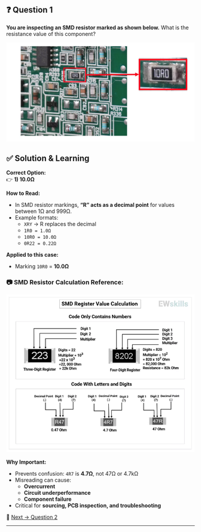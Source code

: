 ## ❓ Question 1  

**You are inspecting an SMD resistor marked as shown below.**  What is the resistance value of this component?  

![SMD Resistor](<../src/resistor-smd.jpg>)  

## ✅ Solution & Learning  

**Correct Option:**  
👉 **1) 10.0Ω**  

**How to Read:**  
- In SMD resistor markings, **“R” acts as a decimal point** for values between 1Ω and 999Ω.  
- Example formats:  
  - `XRY` → R replaces the decimal  
  - `1R0 = 1.0Ω`  
  - `10R0 = 10.0Ω`  
  - `0R22 = 0.22Ω`  

**Applied to this case:**  
- Marking `10R0` = **10.0Ω**  

### 📷 SMD Resistor Calculation Reference:  
![SMD Resistor Calculation](../src/SMD-Resistors-Calculations.jpg)  

**Why Important:**  
- Prevents confusion: `4R7` is **4.7Ω**, not 47Ω or 4.7kΩ  
- Misreading can cause:  
  - **Overcurrent**  
  - **Circuit underperformance**  
  - **Component failure**  
- Critical for **sourcing, PCB inspection, and troubleshooting**  

🔗 [Next → Question 2](<../2. Resistor Marking/Question.2.md>)  

---

